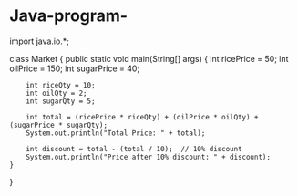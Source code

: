 # Java-program-
import java.io.*;

class Market {
    public static void main(String[] args) {
        int ricePrice = 50;
        int oilPrice = 150;
        int sugarPrice = 40;

        int riceQty = 10;
        int oilQty = 2;
        int sugarQty = 5;

        int total = (ricePrice * riceQty) + (oilPrice * oilQty) + (sugarPrice * sugarQty);
        System.out.println("Total Price: " + total);

        int discount = total - (total / 10);  // 10% discount
        System.out.println("Price after 10% discount: " + discount);
    }
}